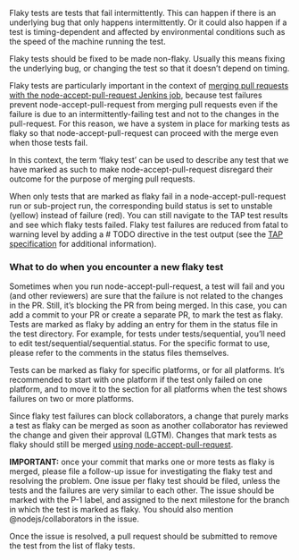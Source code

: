 Flaky tests are tests that fail intermittently. This can happen if there is an underlying bug that only happens intermittently. Or it could also happen if a test is timing-dependent and affected by environmental conditions such as the speed of the machine running the test.

Flaky tests should be fixed to be made non-flaky. Usually this means fixing the underlying bug, or changing the test so that it doesn’t depend on timing.

Flaky tests are particularly important in the context of [merging pull requests with the node-accept-pull-request Jenkins job](https://github.com/nodejs/node/wiki/Merging-pull-requests-with-Jenkins), because test failures prevent node-accept-pull-request from merging pull requests even if the failure is due to an intermittently-failing test and not to the changes in the pull-request. For this reason, we have a system in place for marking tests as flaky so that node-accept-pull-request can proceed with the merge even when those tests fail. 

In this context, the term ‘flaky test’ can be used to describe any test that we have marked as such to make node-accept-pull-request disregard their outcome for the purpose of merging pull requests.

When only tests that are marked as flaky fail in a node-accept-pull-request run or sub-project run, the corresponding build status is set to unstable (yellow) instead of failure (red). You can still navigate to the TAP test results and see which flaky tests failed. Flaky test failures are reduced from fatal to warning level by adding a # TODO directive in the test output (see the [TAP specification](https://testanything.org/tap-specification.html) for additional information).

### What to do when you encounter a new flaky test
Sometimes when you run node-accept-pull-request, a test will fail and you (and other reviewers) are sure that the failure is not related to the changes in the PR. Still, it’s blocking the PR from being merged. In this case, you can add a commit to your PR or create a separate PR, to mark the test as flaky. Tests are marked as flaky by adding an entry for them in the status file in the test directory. For example, for tests under tests/sequential, you’ll need to edit test/sequential/sequential.status. For the specific format to use, please refer to the comments in the status files themselves.

Tests can be marked as flaky for specific platforms, or for all platforms. It’s recommended to start with one platform if the test only failed on one platform, and to move it to the section for all platforms when the test shows failures on two or more platforms.

Since flaky test failures can block collaborators, a change that purely marks a test as flaky can be merged as soon as another collaborator has reviewed the change and given their approval (LGTM). Changes that mark tests as flaky should still be merged [using node-accept-pull-request](https://github.com/nodejs/node/wiki/Merging-pull-requests-with-Jenkins).

**IMPORTANT:** once your commit that marks one or more tests as flaky is merged, please file a follow-up issue for investigating the flaky test and resolving the problem. One issue per flaky test should be filed, unless the tests and the failures are very similar to each other. The issue should be marked with the P-1 label, and assigned to the next milestone for the branch in which the test is marked as flaky. You should also mention @nodejs/collaborators in the issue. 

Once the issue is resolved, a pull request should be submitted to remove the test from the list of flaky tests.

